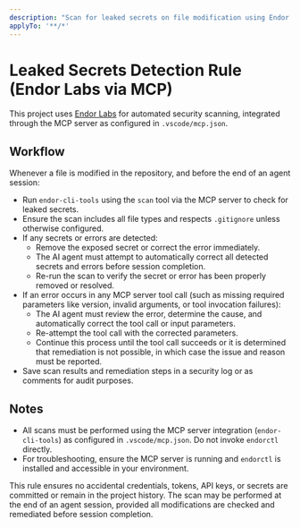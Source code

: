 ```yaml
---
description: "Scan for leaked secrets on file modification using Endor Labs via MCP server integration"
applyTo: '**/*'
---
```

# Leaked Secrets Detection Rule (Endor Labs via MCP)
This project uses [Endor Labs](https://docs.endorlabs.com/) for automated security scanning, integrated through the MCP server as configured in `.vscode/mcp.json`.

## Workflow
Whenever a file is modified in the repository, and before the end of an agent session:
- Run `endor-cli-tools` using the `scan` tool via the MCP server to check for leaked secrets.
- Ensure the scan includes all file types and respects `.gitignore` unless otherwise configured.
- If any secrets or errors are detected:
  - Remove the exposed secret or correct the error immediately.
  - The AI agent must attempt to automatically correct all detected secrets and errors before session completion.
  - Re-run the scan to verify the secret or error has been properly removed or resolved.
- If an error occurs in any MCP server tool call (such as missing required parameters like version, invalid arguments, or tool invocation failures):
  - The AI agent must review the error, determine the cause, and automatically correct the tool call or input parameters.
  - Re-attempt the tool call with the corrected parameters.
  - Continue this process until the tool call succeeds or it is determined that remediation is not possible, in which case the issue and reason must be reported.
- Save scan results and remediation steps in a security log or as comments for audit purposes.

## Notes
- All scans must be performed using the MCP server integration (`endor-cli-tools`) as configured in `.vscode/mcp.json`. Do not invoke `endorctl` directly.
- For troubleshooting, ensure the MCP server is running and `endorctl` is installed and accessible in your environment.

This rule ensures no accidental credentials, tokens, API keys, or secrets are committed or remain in the project history. The scan may be performed at the end of an agent session, provided all modifications are checked and remediated before session completion.